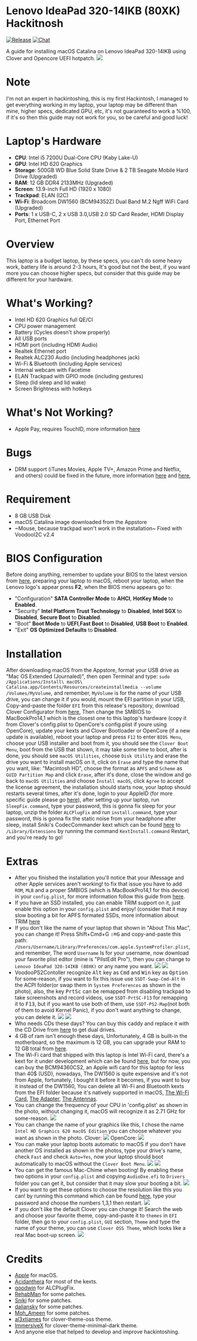 # Lenovo IdeaPad 320-14IKB (80XK) Hackitnosh 
[![Release](https://img.shields.io/badge/download-release-blue.svg)](https://github.com/Ab2774/Lenovo-Ideapad-320-Hackintosh/releases)
[![Chat](https://img.shields.io/badge/chat-tonymacx86-red.svg)](https://www.tonymacx86.com/threads/guide-lenovo-ideapad-320-14ikb-clover-uefi-hotpatch.293387/)


A guide for installing macOS Catalina on Lenovo IdeaPad 320-14IKB using Clover and Opencore UEFI hotpatch.
![](Images/Laptop.png)


# Note 
I'm not an expert in hackintoshing, this is my first Hackintosh, I managed to get everything working in my laptop, your laptop may be different than mine, higher specs, dedicated GPU, etc, it's not guaranteed to work a %100, if it's so then this guide may not work for you, so be careful and good luck!

# Laptop's Hardware 
- <b>CPU</b>: Intel i5 7200U Dual-Core CPU (Kaby Lake-U)
- <b>GPU</b>: Intel HD 620 Graphics 
- <b>Storage</b>: 500GB WD Blue Solid State Drive & 2 TB Seagate Mobile Hard Drive (Upgraded)
- <b>RAM</b>: 12 GB DDR4 2133MHz (Upgraded)
- <b>Screen</b>: 13.9-inch Full HD (1920 x 1080)
- <b>Trackpad</b>: ELAN (I2C)
- <b>Wi-Fi</b>: Broadcom DW1560 (BCM94352Z) Dual Band M.2 Ngff WiFi Card (Upgraded)
- <b>Ports</b>: 1 x USB-C, 2 x USB 3.0,USB 2.0 SD Card Reader, HDMI Display Port, Ethernet Port

# Overview 
This laptop is a budget laptop, by these specs, you can't do some heavy work, battery life is around 2-3 hours, It's good but not the best, if you want more you can choose higher specs, but consider that this guide may be different for your hardware.

# What's Working?
- Intel HD 620 Graphics full QE/CI 
- CPU power management 
- Battery (Cycles doesn't show properly)
- All USB ports 
- HDMI port (including HDMI Audio)
- Realtek Ethernet port 
- Realtek ALC230 Audio (including headphones jack)
- Wi-Fi & Bluetooth (including Apple services)
- Internal webcam with Facetime
- ELAN Trackpad with GPIO mode (including gestures)
- Sleep (lid sleep and lid wake)
- Screen Brightness with hotkeys

# What's Not Working?
- Apple Pay, requires TouchID, more information [here](https://discussions.apple.com/thread/7808558)
# Bugs
- DRM support (iTunes Movies, Apple TV+, Amazon Prime and Netflix, and others) could be fixed in the future, more information [here](https://github.com/acidanthera/bugtracker/issues/586) and [here](https://www.tonymacx86.com/threads/an-idiots-guide-to-lilu-and-its-plug-ins.260063/#DRM),

# Requirement 
- 8 GB USB Disk 
- macOS Catalina image downloaded from the Appstore 
- ~Mouse, because trackpad won't work in the installation~ Fixed with VoodooI2C v2.4

# BIOS Configuration
Before doing anything, remember to update your BIOS to the latest version from [here](https://pcsupport.lenovo.com/us/en/products/laptops-and-netbooks/300-series/320-14ikb/downloads/ds121587), preparing your laptop to macOS, reboot your laptop, when the Lenovo logo's appear press <b>F2</b>, when the BIOS menu appears go to: 
- "Configuration" <b>SATA Controller Mode</b> to <b>AHCI</b>, <b>HotKey Mode</b> to <b>Enabled</b>.
- "Security" <b>Intel Platform Trust Technology</b> to <b>Disabled</b>, <b>Intel SGX</b> to <b>Disabled</b>, <b>Secure Boot</b> to <b>Disabled</b>.
- "Boot" <b>Boot Mode</b> to <b>UEFI</b>,<b>Fast Boot</b> to <b>Disabled</b>, <b>USB Boot</b> to <b>Enabled</b>.
- "Exit" <b>OS Optimized Defaults</b> to <b>Disabled</b>.

# Installation
After downloading macOS from the Appstore, format your USB drive as "Mac OS Extended (Journaled)", then open Terminal and type: `sudo /Applications/Install\ macOS\ Catalina.app/Contents/Resources/createinstallmedia --volume /Volumes/MyVolume`, and remember, `MyVolume` is for the name of your USB drive, you can change it if you would, mount the EFI partition in your USB, Copy-and-paste the folder `EFI` from this release's repository, download Clover Configurator from [here](https://mackie100projects.altervista.org/clover-configurator/), Then change the SMBIOS to MacBookPro14,1 which is the closest one to this laptop's hardware (copy it from Clover's config.plist to OpenCore's config.plist if youre using OpenCore), update your kexts and Clover Bootloader or OpenCore (if a new update is available), reboot your laptop and press `F12` to enter `BIOS Menu`, choose your USB installer and boot from it, you should see the `Clover Boot Menu`, boot from the USB that shown, it may take some time to boot, after is done, you should see `macOS Utilities`, choose `Disk Utility` and erase the drive you want to install macOS on it, click on `Erase` and type the name that you want, like: "Macintosh HD", choose the format as `APFS` and `Scheme` as `GUID Partition Map` and click `Erase`, after it's done, close the window and go back to `macOS Utilities` and choose `Install macOS`, click `Agree` to accept the license agreement, the installation should starts now, your laptop should restarts several times, after it's done, login to your AppleID (for more specific guide please go [here](https://dortania.github.io/oc-laptop-guide/)), after setting up your laptop, run `SleepFix.command`, type your password, this is gonna fix sleep for your laptop, unzip the folder `ALCPlugFix` and run `install.command`, type your password, this is gonna fix the static noise from your headphone after sleep, install Sniki's CodecCommander kext which can be found [here](https://github.com/Sniki/EAPD-Codec-Commander) to `/Library/Extensions` by running the command `KextInstall.command` 
Restart, and you're ready to go!

# Extras
- After you finished the installation you'll notice that your iMessage and other Apple services aren't working! to fix that issue you have to add `ROM`, `MLB` and a proper SMBIOS (which is MacBookPro14,1 for this device) in your `config.plist`, for more information follow this guide from [here](https://www.tonymacx86.com/threads/an-idiots-guide-to-imessage.196827/).
- If you have an SSD installed, you can enable TRIM support on it, just enable this option in your `config.plist` and enjoy! (consider that it may slow booting a bit for APFS formated SSDs, more information about TRIM [here](https://en.wikipedia.org/wiki/Trim_(computing))
- If you don't like the name of your laptop that shown in "About This Mac", you can change it! Press Shift+Cmd+G <kbd>⇧⌘G</kbd> and copy-and-paste this path: `/Users/Username/Library/Preferences/com.apple.SystemProfiler.plist`, and remember, The word `Username` Is for your username, now download your favorite plist editor (mine is "PilstEdit Pro"), then you can change to `Lenovo IdeaPad 320-14IKB (80XK)` or any name you want.
![](Images/Edit.png)
![](Images/About_This_Mac.png)
- VoodooPS2Contoller recognize <kbd>Alt</kbd> key as <kbd>Cmd</kbd> and <kbd>Win</kbd> key as <kbd>Option</kbd> for some-reason, if you want to fix this issue use `SSDT-Swap-Cmd-Alt` in the ACPI folder(or swap them in `System Preferences` as shown in the photo), also, the key <kbd>PrtSc</kbd> can be remapped from disabling trackpad to take screenshots and record videos, use `SSDT-PrtSC-F13` for remapping it to <kbd>F13</kbd>, but if you want to use both of them, use `SSDT-PS2-Map`(not both of them to avoid Kernel Panic), if you don't want anything to change, you can delete it.
![](Images/Keyboard.png)
![](Images/Remap.png)
- Who needs CDs these days? You can buy this caddy and replace it with the CD Drive from [here](https://www.aliexpress.com/item/32850001303.html) to get dual drives.
- 4 GB of ram isn't enough these days, Unfortunately, 4 GB is built-in the motherboard, so the maximum is 12 GB, you can upgrade your RAM to 12 GB total from [here](https://www.amazon.com/Corsair-Module-2133MHz-Unbuffered-SODIMM/dp/B0143UM6Y0/ref=sr_1_6?dchild=1&keywords=8+ram+2133&qid=1585516185&s=electronics&sr=1-6).
- The Wi-Fi card that shipped with this laptop is Intel Wi-Fi card, there's a kext for it under development which can be found [here](https://github.com/AppleIntelWifi/adapter), but for now, you can buy the BCM94360CS2, an Apple wifi card for this laptop for less than 40$ (USD), nowadays, The DW1560 is quite expensive and it's not from Apple, fortunately, I bought it before it becomes, if you want to buy it instead of the DW1560, You can delete all Wi-Fi and Bluetooth kexts from the EFI folder because it's natively supported in macOS, [The Wi-Fi Card](https://www.aliexpress.com/item/32637520988.html?trace=wwwdetail2mobilesitedetail&spm=a2g0s.9042311.0.0.5e204c4dWDlWnx), [The Adapter](https://www.aliexpress.com/item/4000300306817.html?trace=wwwdetail2mobilesitedetail&trace=wwwdetail2mobilesitedetail&spm=a2g0s.9042311.0.0.5e204c4dWDlWnx), [The Antennas](https://www.aliexpress.com/item/32862630916.html?trace=wwwdetail2mobilesitedetail&spm=a2g0s.9042311.0.0.5e204c4dWDlWnx).
- You can change the frequency of your CPU in 'config.plist' as shown in the photo, without changing it, macOS will recognize it as 2.71 GHz for some-reason. 
![](Images/CPU.png)
- You can change the name of your graphics like this, I chose the name `Intel HD Graphics 620 macOS Edition` you can choose whatever you want as shown in the photo.
Clover:
![](Images/Graphics.png)
OpenCore:
![](Images/Graphics-OC.png)
- You can make your laptop boots automatic to macOS if you don't have another OS installed as shown in the photos, type your drive's name, check `Fast` and check `Auto=Yes`, now your laptop should boot automatically to macOS without the `Clover Boot Menu`.
![](Images/Auto1.png)
![](Images/Auto2.png)
- You can get the famous Mac-Chime when booting! By enabling these two options in your `config.plist` and copying `AudioDxe.efi` to `Drivers` folder you can get it, but consider that it may slow your booting a bit.
![](Images/Chime.png)
- If you want to get these options to choose the resolution like this you can! by running this command which can be found [here](https://github.com/xzhih/one-key-hidpi), type your password and choose the numbers 1,3,1 then restart.
![](Images/HiDPI.png)
- If you don't like the default Clover you can change it! Search the web and choose your favorite theme, copy-and-paste it to `themes` in `EFI` folder, then go to your `config.plist`, `GUI` section, `Theme` and type the name of your theme, you can use `Clover OSS Theme`, which looks like a real Mac boot-up screen. 
![](Images/Theme.png)

# Credits
- [Apple](https://www.apple.com) for macOS.
- [Acidanthera](https://github.com/acidanthera) for most of the kexts.
- [goodwin](https://github.com/goodwin) for ALCPlugFix.
- [RehabMan](https://github.com/RehabMan) for some patches.
- [Sniki](https://github.com/Sniki) for some patches.
- [daliansky](https://github.com/daliansky) for some patches.
- [Moh_Ameen](https://github.com/ameenjuz) for some patches.
- [al3xtjames](https://github.com/al3xtjames) for clover-theme-oss theme.
- [ImmersiveX](https://github.com/ImmersiveX) for clover-theme-minimal-dark theme.
- And anyone else that helped to develop and improve hackintoshing.
